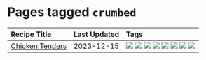 # Pages tagged `crumbed`

|Recipe Title|Last Updated|Tags
|:---|:---|:---|
|[Chicken Tenders](../recipes/chickentenders.md)|2023-12-15|[![](https://img.shields.io/badge/tag-airfryer-13fda6)](../tags/airfryer.md) [![](https://img.shields.io/badge/tag-amazing-8f457a)](../tags/amazing.md) [![](https://img.shields.io/badge/tag-battered-da139a)](../tags/battered.md) [![](https://img.shields.io/badge/tag-chicken-32613c)](../tags/chicken.md) [![](https://img.shields.io/badge/tag-crumbed-ab4f55)](../tags/crumbed.md) [![](https://img.shields.io/badge/tag-messy-32f6f2)](../tags/messy.md) [![](https://img.shields.io/badge/tag-mine-427cd)](../tags/mine.md) [![](https://img.shields.io/badge/tag-sides-95446)](../tags/sides.md)|